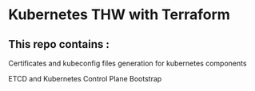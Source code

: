 # Kubernetes THW with Terraform
## This repo contains :

Certificates and kubeconfig files generation for kubernetes components

ETCD and Kubernetes Control Plane Bootstrap